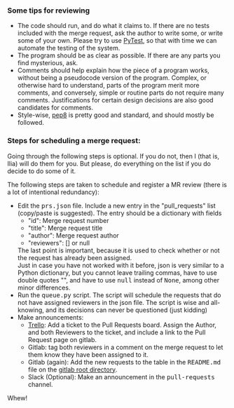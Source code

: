 ### Some tips for reviewing
*  The code should run, and do what it claims to. If there are no tests included with the merge request,
   ask the author to write some, or write some of your own. Please try to use <a href="http://docs.pytest.org">PyTest</a>,
   so that with time we can automate the testing of the system.
*  The program should be as clear as possible. If there are any parts you find mysterious, ask.
*  Comments should help explain how the piece of a program works, without being a pseudocode version of the program. Complex,
   or otherwise hard to understand, parts of the program merit more comments, and conversely, simple or routine
   parts do not require many comments. Justifications for certain design decisions are also good candidates for
   comments.
*  Style-wise, <a href="https://www.python.org/dev/peps/pep-0008/">pep8</a> is pretty good and standard,
   and should mostly be followed.


### Steps for scheduling a merge request:

Going through the following steps is optional. If you 
do not, then I (that is, Ilia) will do them for you.
But please, do everything on the list if you do decide to do some of it.

The following steps are taken to schedule and register a MR review (there is a lot of intentional redundancy):
<ul>
    <li> Edit the <tt>prs.json</tt> file.
         Include a new entry in the "pull_requests" list (copy/paste is suggested). The entry should be a dictionary with fields
         <ul> 
             <li> "id": Merge request number </li>
             <li> "title": Merge request title </li>
             <li> "author": Merge request author </li>
             <li> "reviewers": [] or null
        </ul>
        The last point is important, because it is used to check whether or not the request has already been assigned. <br>
        Just in case you have not worked with it before, json is very similar to a
         Python dictionary, but you cannot leave
         trailing commas, have to use double quotes "", and have to use <tt>null</tt> instead of <tt>None</tt>, among other minor
         differences.
  </li>
  <li> Run the <tt>queue.py</tt> script. The script will schedule the requests that 
       do not have assigned reviewers in the json file.
       The script is wise and all-knowing, and its decisions can never be questioned (just kidding)
  </li>
  <li> Make announcements:
         <ul>
             <li> <a href="https://trello.com/b/jbik36ZO/wolf-project">Trello</a>:
                          Add a ticket to the Pull Requests board. Assign the Author, and both Reviewers to the ticket,
                          and include a link to the Pull Request page on gitlab. </li>
             <li> Gitlab: tag both reviewers in a comment on the merge request to let them know they have been assigned to it. </li>
             <li> Gitlab (again): Add the new requests to the table in the <tt>README.md</tt> file on the 
                  <a href="http://116.66.187.35:4502/gitlab/its/sow45_code">gitlab root directory</a>. </li>
             <li> Slack (Optional): Make an announcement in the <tt>pull-requests</tt> channel.</li>
         </ul>
  </li>
</ul>
Whew!
